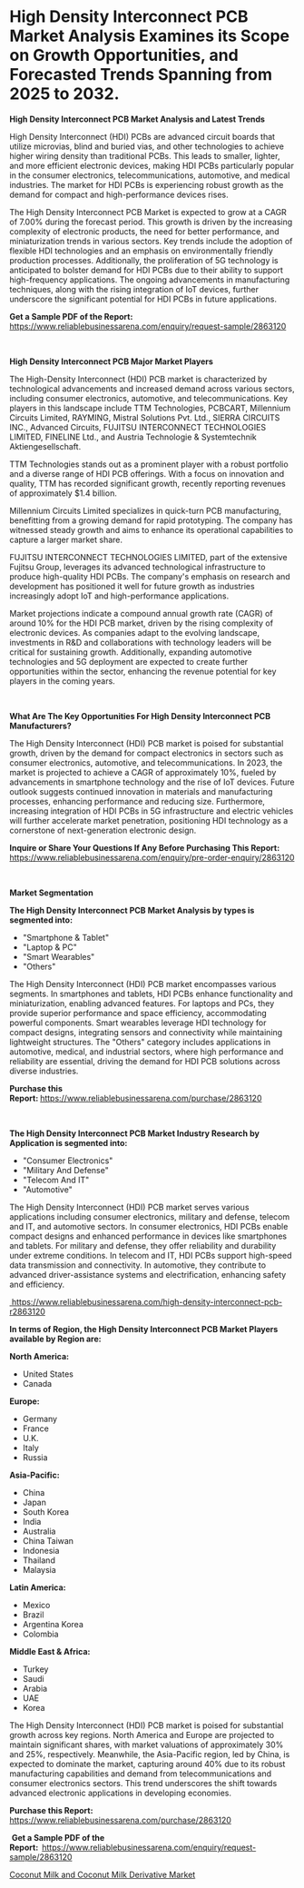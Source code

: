 <p><h1>High Density Interconnect PCB Market Analysis Examines its Scope on Growth Opportunities, and Forecasted Trends Spanning from 2025 to 2032.</h1></p><p><strong>High Density Interconnect PCB Market Analysis and Latest Trends</strong></p>
<p><p>High Density Interconnect (HDI) PCBs are advanced circuit boards that utilize microvias, blind and buried vias, and other technologies to achieve higher wiring density than traditional PCBs. This leads to smaller, lighter, and more efficient electronic devices, making HDI PCBs particularly popular in the consumer electronics, telecommunications, automotive, and medical industries. The market for HDI PCBs is experiencing robust growth as the demand for compact and high-performance devices rises.</p><p>The High Density Interconnect PCB Market is expected to grow at a CAGR of 7.00% during the forecast period. This growth is driven by the increasing complexity of electronic products, the need for better performance, and miniaturization trends in various sectors. Key trends include the adoption of flexible HDI technologies and an emphasis on environmentally friendly production processes. Additionally, the proliferation of 5G technology is anticipated to bolster demand for HDI PCBs due to their ability to support high-frequency applications. The ongoing advancements in manufacturing techniques, along with the rising integration of IoT devices, further underscore the significant potential for HDI PCBs in future applications.</p></p>
<p><strong>Get a Sample PDF of the Report:&nbsp;</strong> <a href="https://www.reliablebusinessarena.com/enquiry/request-sample/2863120?utm_campaign=2195&utm_medium=2&utm_source=Github&utm_content=ia&utm_term=12032025&utm_id=high-density-interconnect-pcb">https://www.reliablebusinessarena.com/enquiry/request-sample/2863120</a></p>
<p>&nbsp;</p>
<p><strong>High Density Interconnect PCB Major Market Players</strong></p>
<p><p>The High-Density Interconnect (HDI) PCB market is characterized by technological advancements and increased demand across various sectors, including consumer electronics, automotive, and telecommunications. Key players in this landscape include TTM Technologies, PCBCART, Millennium Circuits Limited, RAYMING, Mistral Solutions Pvt. Ltd., SIERRA CIRCUITS INC., Advanced Circuits, FUJITSU INTERCONNECT TECHNOLOGIES LIMITED, FINELINE Ltd., and Austria Technologie & Systemtechnik Aktiengesellschaft.</p><p>TTM Technologies stands out as a prominent player with a robust portfolio and a diverse range of HDI PCB offerings. With a focus on innovation and quality, TTM has recorded significant growth, recently reporting revenues of approximately $1.4 billion.</p><p>Millennium Circuits Limited specializes in quick-turn PCB manufacturing, benefitting from a growing demand for rapid prototyping. The company has witnessed steady growth and aims to enhance its operational capabilities to capture a larger market share.</p><p>FUJITSU INTERCONNECT TECHNOLOGIES LIMITED, part of the extensive Fujitsu Group, leverages its advanced technological infrastructure to produce high-quality HDI PCBs. The company's emphasis on research and development has positioned it well for future growth as industries increasingly adopt IoT and high-performance applications.</p><p>Market projections indicate a compound annual growth rate (CAGR) of around 10% for the HDI PCB market, driven by the rising complexity of electronic devices. As companies adapt to the evolving landscape, investments in R&D and collaborations with technology leaders will be critical for sustaining growth. Additionally, expanding automotive technologies and 5G deployment are expected to create further opportunities within the sector, enhancing the revenue potential for key players in the coming years.</p></p>
<p>&nbsp;</p>
<p><strong>What Are The Key Opportunities For High Density Interconnect PCB Manufacturers?</strong></p>
<p><p>The High Density Interconnect (HDI) PCB market is poised for substantial growth, driven by the demand for compact electronics in sectors such as consumer electronics, automotive, and telecommunications. In 2023, the market is projected to achieve a CAGR of approximately 10%, fueled by advancements in smartphone technology and the rise of IoT devices. Future outlook suggests continued innovation in materials and manufacturing processes, enhancing performance and reducing size. Furthermore, increasing integration of HDI PCBs in 5G infrastructure and electric vehicles will further accelerate market penetration, positioning HDI technology as a cornerstone of next-generation electronic design.</p></p>
<p><strong>Inquire or Share Your Questions If Any Before Purchasing This Report:</strong> <a href="https://www.reliablebusinessarena.com/enquiry/pre-order-enquiry/2863120?utm_campaign=2195&utm_medium=2&utm_source=Github&utm_content=ia&utm_term=12032025&utm_id=high-density-interconnect-pcb">https://www.reliablebusinessarena.com/enquiry/pre-order-enquiry/2863120</a></p>
<p>&nbsp;</p>
<p><strong>Market Segmentation</strong></p>
<p><strong>The High Density Interconnect PCB Market Analysis by types is segmented into:</strong></p>
<p><ul><li>"Smartphone & Tablet"</li><li>"Laptop & PC"</li><li>"Smart Wearables"</li><li>"Others"</li></ul></p>
<p><p>The High Density Interconnect (HDI) PCB market encompasses various segments. In smartphones and tablets, HDI PCBs enhance functionality and miniaturization, enabling advanced features. For laptops and PCs, they provide superior performance and space efficiency, accommodating powerful components. Smart wearables leverage HDI technology for compact designs, integrating sensors and connectivity while maintaining lightweight structures. The "Others" category includes applications in automotive, medical, and industrial sectors, where high performance and reliability are essential, driving the demand for HDI PCB solutions across diverse industries.</p></p>
<p><strong>Purchase this Report:&nbsp;</strong><a href="https://www.reliablebusinessarena.com/purchase/2863120?utm_campaign=2195&utm_medium=2&utm_source=Github&utm_content=ia&utm_term=12032025&utm_id=high-density-interconnect-pcb">https://www.reliablebusinessarena.com/purchase/2863120</a></p>
<p>&nbsp;</p>
<p><strong>The High Density Interconnect PCB Market Industry Research by Application is segmented into:</strong></p>
<p><ul><li>"Consumer Electronics"</li><li>"Military And Defense"</li><li>"Telecom And IT"</li><li>"Automotive"</li></ul></p>
<p><p>The High Density Interconnect (HDI) PCB market serves various applications including consumer electronics, military and defense, telecom and IT, and automotive sectors. In consumer electronics, HDI PCBs enable compact designs and enhanced performance in devices like smartphones and tablets. For military and defense, they offer reliability and durability under extreme conditions. In telecom and IT, HDI PCBs support high-speed data transmission and connectivity. In automotive, they contribute to advanced driver-assistance systems and electrification, enhancing safety and efficiency.</p></p>
<p><a href="https://www.reliablebusinessarena.com/high-density-interconnect-pcb-r2863120?utm_campaign=2195&utm_medium=2&utm_source=Github&utm_content=ia&utm_term=12032025&utm_id=high-density-interconnect-pcb">&nbsp;https://www.reliablebusinessarena.com/high-density-interconnect-pcb-r2863120</a></p>
<p><strong>In terms of Region, the High Density Interconnect PCB Market Players available by Region are:</strong></p>
<p>
    <p> <strong> North America: </strong>
        <ul>
            <li>United States</li>
            <li>Canada</li>
        </ul>
        </p> 
    <p> <strong> Europe: </strong>
        <ul>
            <li>Germany</li>
            <li>France</li>
            <li>U.K.</li>
            <li>Italy</li>
            <li>Russia</li>
        </ul>
        </p> 
    <p> <strong> Asia-Pacific: </strong>
        <ul>
            <li>China</li>
            <li>Japan</li>
            <li>South Korea</li>
            <li>India</li>
            <li>Australia</li>
            <li>China Taiwan</li>
            <li>Indonesia</li>
            <li>Thailand</li>
            <li>Malaysia</li>
        </ul>
        </p> 
    <p> <strong> Latin America: </strong>
        <ul>
            <li>Mexico</li>
            <li>Brazil</li>
            <li>Argentina Korea</li>
            <li>Colombia</li>
        </ul>
        </p> 
    <p> <strong> Middle East & Africa: </strong>
        <ul>
            <li>Turkey</li>
            <li>Saudi</li>
            <li>Arabia</li>
            <li>UAE</li>
            <li>Korea</li>
        </ul>
    </p>
    </p>
<p><p>The High Density Interconnect (HDI) PCB market is poised for substantial growth across key regions. North America and Europe are projected to maintain significant shares, with market valuations of approximately 30% and 25%, respectively. Meanwhile, the Asia-Pacific region, led by China, is expected to dominate the market, capturing around 40% due to its robust manufacturing capabilities and demand from telecommunications and consumer electronics sectors. This trend underscores the shift towards advanced electronic applications in developing economies.</p></p>
<p><strong>Purchase this Report: </strong><a href="https://www.reliablebusinessarena.com/purchase/2863120?utm_campaign=2195&utm_medium=2&utm_source=Github&utm_content=ia&utm_term=12032025&utm_id=high-density-interconnect-pcb">https://www.reliablebusinessarena.com/purchase/2863120</a></p>
<p>&nbsp;<strong>Get a Sample PDF of the Report:&nbsp;&nbsp;</strong><a href="https://www.reliablebusinessarena.com/enquiry/request-sample/2863120?utm_campaign=2195&utm_medium=2&utm_source=Github&utm_content=ia&utm_term=12032025&utm_id=high-density-interconnect-pcb">https://www.reliablebusinessarena.com/enquiry/request-sample/2863120</a></p>
<p><strong></strong></p>
<p><p><a href="https://github.com/JakirUddin511/Market-Research-Report-List-2/blob/main/coconut-milk-and-coconut-milk-derivative-market.md?utm_campaign=2195&utm_medium=2&utm_source=Github&utm_content=ia&utm_term=12032025&utm_id=high-density-interconnect-pcb">Coconut Milk and Coconut Milk Derivative Market</a></p></p>